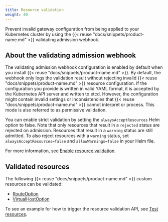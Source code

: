 ```yaml
---
title: Resource validation
weight: 40
---
```


Prevent invalid gateway configuration from being applied to your Kubernetes cluster by using the {{< reuse "docs/snippets/product-name.md" >}} validating admission webhook.

## About the validating admission webhook

<!--TODO link for validation webhook configuration yaml-->

The validating admission webhook configuration is enabled by default when you install {{< reuse "docs/snippets/product-name.md" >}}. By default, the webhook only logs the validation result without rejecting invalid {{< reuse "docs/snippets/product-name.md" >}} resource configuration. If the configuration you provide is written in valid YAML format, it is accepted by the Kubernetes API server and written to etcd. However, the configuration might contain invalid settings or inconsistencies that {{< reuse "docs/snippets/product-name.md" >}} cannot interpret or process. This mode is also referred to as permissive validation. 

You can enable strict validation by setting the `alwaysAcceptResources` Helm option to false. Note that only resources that result in a `rejected` status are rejected on admission. Resources that result in a `warning` status are still admitted. To also reject resources with a `warning` status, set `alwaysAcceptResources=false` and `allowWarnings=false` in your Helm file. 

For more information, see [Enable resource validation](/docs/about/resource-validation/setup/). 

## Validated resources

The following {{< reuse "docs/snippets/product-name.md" >}} custom resources can be validated:

- [RouteOption](/docs/about/policies/routeoption)
- [VirtualHostOption](/docs/about/policies/virtualhostoption)

To see an example for how to trigger the resource validation API, see [Test resources](/docs/about/resource-validation/usage/). 

